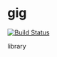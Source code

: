 # gig

[![Build Status](https://travis-ci.org/wherby/gig.svg?branch=master)](https://travis-ci.org/wherby/gig)

library
